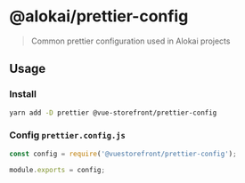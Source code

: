 # @alokai/prettier-config

> Common prettier configuration used in Alokai projects

## Usage

### Install

```bash
yarn add -D prettier @vue-storefront/prettier-config
```

### Config `prettier.config.js`

```javascript
const config = require('@vuestorefront/prettier-config');

module.exports = config;
```

